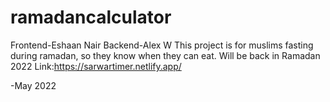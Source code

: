 # ramadancalculator
Frontend-Eshaan Nair Backend-Alex W
This project is for muslims fasting during ramadan, so they know when they can eat. Will be back in Ramadan 2022
Link:https://sarwartimer.netlify.app/

-May 2022
